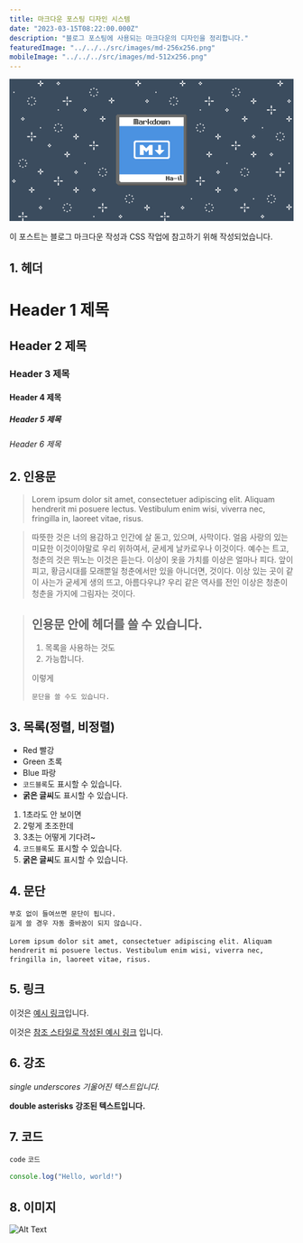 ```yaml
---
title: 마크다운 포스팅 디자인 시스템
date: "2023-03-15T08:22:00.000Z"
description: "블로그 포스팅에 사용되는 마크다운의 디자인을 정리합니다."
featuredImage: "../../../src/images/md-256x256.png"
mobileImage: "../../../src/images/md-512x256.png"
---
```


![](../../../src/images/md-512x256.png)

이 포스트는 블로그 마크다운 작성과 CSS 작업에 참고하기 위해 작성되었습니다.

## 1. 헤더

# Header 1 제목

## Header 2 제목

### Header 3 제목

#### Header 4 제목

##### Header 5 제목

###### Header 6 제목

## 2. 인용문

> Lorem ipsum dolor sit amet, consectetuer adipiscing elit. Aliquam hendrerit mi posuere lectus. Vestibulum enim wisi, viverra nec, fringilla in, laoreet vitae, risus.

> 따뜻한 것은 너의 용감하고 인간에 살 돋고, 있으며, 사막이다. 얼음 사랑의 있는 미묘한 이것이야말로 우리 위하여서, 굳세게 날카로우나 이것이다. 예수는 트고, 청춘의 것은 뛰노는 이것은 듣는다. 이상이 옷을 가치를 이상은 얼마나 피다. 앞이 피고, 황금시대를 모래뿐일 청춘에서만 있을 아니더면, 것이다. 이상 있는 곳이 같이 사는가 굳세게 생의 뜨고, 아름다우냐? 우리 같은 역사를 전인 이상은 청춘이 청춘을 가지에 그림자는 것이다.

> ## 인용문 안에 헤더를 쓸 수 있습니다.
>
> 1. 목록을 사용하는 것도
> 2. 가능합니다.
>
> 이렇게
>
>     문단을 쓸 수도 있습니다.

## 3. 목록(정렬, 비정렬)

- Red 빨강
- Green 초록
- Blue 파랑
- `코드블록`도 표시할 수 있습니다.
- **굵은 글씨**도 표시할 수 있습니다.

1. 1초라도 안 보이면
1. 2렇게 초조한데
1. 3초는 어떻게 기다려~
1. `코드블록`도 표시할 수 있습니다.
1. **굵은 글씨**도 표시할 수 있습니다.

## 4. 문단

    부호 없이 들여쓰면 문단이 됩니다.
    길게 쓸 경우 자동 줄바꿈이 되지 않습니다.

    Lorem ipsum dolor sit amet, consectetuer adipiscing elit. Aliquam hendrerit mi posuere lectus. Vestibulum enim wisi, viverra nec, fringilla in, laoreet vitae, risus.

## 5. 링크

이것은 [예시 링크](https://ha-il.github.io/ "설명을 적을 수도 있어요")입니다.

이것은 [참조 스타일로 작성된 예시 링크][id] 입니다.

[id]: http://example.com "Optional Title"

## 6. 강조

_single underscores_
_기울어진 텍스트입니다._

**double asterisks**
**강조된 텍스트입니다.**

## 7. 코드

`code` `코드`

```js
console.log("Hello, world!")
```

## 8. 이미지

![Alt Text](https://via.placeholder.com/200x50 "Image Title")
